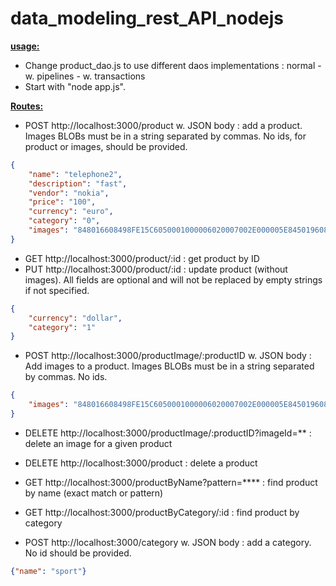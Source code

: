 # data_modeling_rest_API_nodejs

<b><u>usage:</u></b>
- Change product_dao.js to use different daos implementations : normal - w. pipelines - w. transactions
- Start with "node app.js".

<b><u>Routes:</u></b>
- POST http://localhost:3000/product w. JSON body : add a product. Images BLOBs must be in a string separated by commas. No ids, for product or images, should be provided.
```json
{
    "name": "telephone2",
    "description": "fast",
    "vendor": "nokia",
    "price": "100",
    "currency": "euro",
    "category": "0",
    "images": "848016608498FE15C6050001000006020007002E000005E84501960844CFF,15C6050001000006020008002E000405E84,E15C6050001000006350800020000002E00010000"
}
```
- GET http://localhost:3000/product/:id : get product by ID
- PUT http://localhost:3000/product/:id : update product (without images). All fields are optional and will not be replaced by empty strings if not specified.
```json
{
    "currency": "dollar",
    "category": "1"
}
```
- POST http://localhost:3000/productImage/:productID w. JSON body : Add images to a product. Images BLOBs must be in a string separated by commas. No ids.
```json
{
    "images": "848016608498FE15C6050001000006020007002E000005E84501960844CFF,15C6050001000006020008002E000405E84,E15C6050001000006350800020000002E00010000"
}
```
- DELETE http://localhost:3000/productImage/:productID?imageId=** : delete an image for a given product
- DELETE http://localhost:3000/product : delete a product
- GET http://localhost:3000/productByName?pattern=**** : find product by name (exact match or pattern)
- GET http://localhost:3000/productByCategory/:id : find product by category

- POST http://localhost:3000/category w. JSON body : add a category. No id should be provided. 
```json
{"name": "sport"}
```